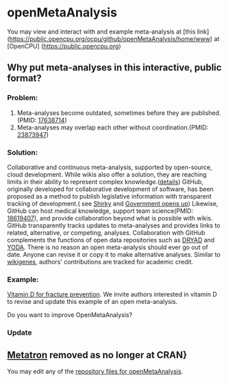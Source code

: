 openMetaAnalysis
==================

You may view and interact with and example meta-analysis at [this link] (https://public.opencpu.org/ocpu/github/openMetaAnalysis/home/www) at [OpenCPU] (https://public.opencpu.org)

Why put meta-analyses in this interactive, public format?
-----------------------------------------------------
### Problem:

1.    Meta-analyses become outdated, sometimes before they are published.(PMID: [17638714](http://pubmed.gov/17638714))
2.    Meta-analyses may overlap each other without coordination.(PMID: [23873947](http://pubmed.gov/23873947))

### Solution:
Collaborative and continuous meta-analysis, supported by open-source, cloud development. While wikis also offer a solution, they are reaching limits in their ability to represent complex knowledge.([details](http://www.technologyreview.com/featuredstory/520446/the-decline-of-wikipedia/)) GitHub, originally developed for collaborative development of software, has been proposed as a method to publish legislative information with transparent tracking of development.( see [Shirky](http://www.ted.com/talks/clay_shirky_how_the_internet_will_one_day_transform_government.html) and [Government opens up](https://github.com/blog/1874-government-opens-up-10k-active-government-users-on-github)) Likewise, GitHub can host medical knowledge, support team science(PMID: [18619407](http://pubmed.gov/18619407)), and provide collaboration beyond what is possible with wikis. GitHub transparently tracks updates to meta-analyses and provides links to related, alternative, or competing, analyses. Collaboration with GitHub complements the functions of open data repositories such as [DRYAD](http://datadryad.org/) and [YODA](http://medicine.yale.edu/core/projects/yodap/index.aspx). There is no reason an open meta-analysis should ever go out of date. Anyone can revise it or copy it to make alternative analyses. Similar to [wikigenes](https://www.wikigenes.org/), authors' contributions are tracked for academic credit.

### Example:
[Vitamin D for fracture prevention](https://github.com/openMetaAnalysis/Vitamin-D-for-fracture-prevention/blob/master/README.md).  We invite authors interested in vitamin D to revise and update this example of an open meta-analysis.

Do you want to improve OpenMetaAnalysis?

### Update

[Metatron](https://github.com/cran/Metatron) removed as no longer at CRAN}
--------------------------------------------
You may edit any of the [repository files for openMetaAnalysis](https://github.com/openMetaAnalysis/binary).
